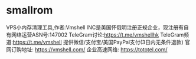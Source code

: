 # smallrom
VPS小内存清理工具,作者:Vmshell INC是美国怀俄明注册正规企业，现注册有自有网络运营ASN号:147002
TeleGram讨论:https://t.me/vmshellhk
TeleGram频道:https://t.me/vmshell
提供微信/支付宝/美国PayPal支付(3日内无条件退款)
官网订购地址:  https://vmshell.com/
企业高速网络:  https://tototel.com/
